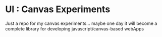 UI : Canvas Experiments
=================

Just a repo for my canvas experiments... maybe one day it will become a complete library for developing javascript/canvas-based webApps
